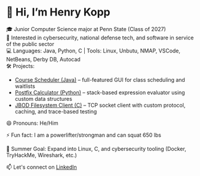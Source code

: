 # 👋 Hi, I’m Henry Kopp

🎓 Junior Computer Science major at Penn State (Class of 2027)  
🔐 Interested in cybersecurity, national defense tech, and software in service of the public sector  
💻 Languages: Java, Python, C | Tools: Linux, Unbutu, NMAP, VSCode, NetBeans, Derby DB, Autocad  
🛠️ Projects:
- [Course Scheduler (Java)]() – full-featured GUI for class scheduling and waitlists
- [Postfix Calculator (Python)]() – stack-based expression evaluator using custom data structures
- [JBOD Filesystem Client (C)]() – TCP socket client with custom protocol, caching, and trace-based testing

😄 Pronouns: He/Him

⚡ Fun fact: I am a powerlifter/strongman and can squat 650 lbs

🎯 Summer Goal: Expand into Linux, C, and cybersecurity tooling (Docker, TryHackMe, Wireshark, etc.)

📫 Let's connect on [LinkedIn](https://www.linkedin.com)

